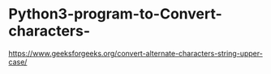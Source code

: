 # Python3-program-to-Convert-characters-
https://www.geeksforgeeks.org/convert-alternate-characters-string-upper-case/
